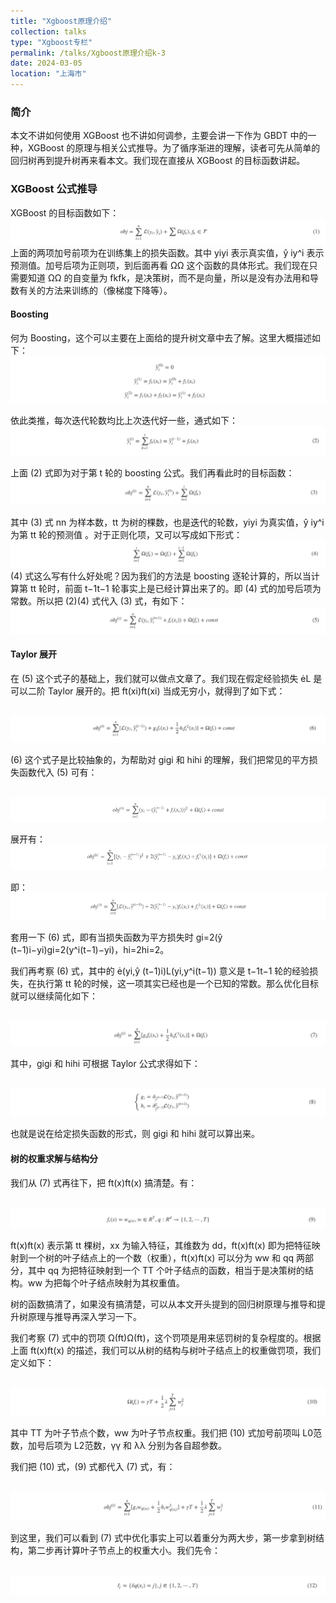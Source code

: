 ```yaml
---
title: "Xgboost原理介绍"
collection: talks
type: "Xgboost专栏"
permalink: /talks/Xgboost原理介绍k-3
date: 2024-03-05
location: "上海市"
---
```


### 简介

本文不讲如何使用 XGBoost 也不讲如何调参，主要会讲一下作为 GBDT 中的一种，XGBoost 的原理与相关公式推导。为了循序渐进的理解，读者可先从简单的回归树再到提升树再来看本文。我们现在直接从 XGBoost 的目标函数讲起。

### XGBoost 公式推导

XGBoost 的目标函数如下：
<br/><img src="/images/xgb_d1.png">
上面的两项加号前项为在训练集上的损失函数。其中 yiyi 表示真实值，ŷ iy^i 表示预测值。加号后项为正则项，到后面再看 ΩΩ 这个函数的具体形式。我们现在只需要知道 ΩΩ 的自变量为 fkfk，是决策树，而不是向量，所以是没有办法用和导数有关的方法来训练的（像梯度下降等）。

#### Boosting
何为 Boosting，这个可以主要在上面给的提升树文章中去了解。这里大概描述如下：
<br/><img src="/images/xgb_d2.png">

依此类推，每次迭代轮数均比上次迭代好一些，通式如下：
<br/><img src="/images/xgb_d3.png">

上面 (2) 式即为对于第 t 轮的 boosting 公式。我们再看此时的目标函数：
<br/><img src="/images/xgb_d4.png">

其中 (3) 式 nn 为样本数，tt 为树的棵数，也是迭代的轮数，yiyi 为真实值，ŷ iy^i 为第 tt 轮的预测值 。对于正则化项，又可以写成如下形式：
<br/><img src="/images/xgb_d5.png">
(4) 式这么写有什么好处呢？因为我们的方法是 boosting 逐轮计算的，所以当计算第 tt 轮时，前面 t−1t−1 轮事实上是已经计算出来了的。即 (4) 式的加号后项为常数。所以把 (2)(4) 式代入 (3) 式，有如下：
<br/><img src="/images/xgb_d6.png">

#### Taylor 展开

在 (5) 这个式子的基础上，我们就可以做点文章了。我们现在假定经验损失 L 是可以二阶 Taylor 展开的。把 ft(xi)ft(xi) 当成无穷小，就得到了如下式：

<br/><img src="/images/xgb_d7.png">

(6) 这个式子是比较抽象的，为帮助对 gigi 和 hihi 的理解，我们把常见的平方损失函数代入 (5) 可有：

<br/><img src="/images/xgb_d8.png">

展开有：
<br/><img src="/images/xgb_d9.png">


即：
<br/><img src="/images/xgb_d10.png">

套用一下 (6) 式，即有当损失函数为平方损失时 gi=2(ŷ (t−1)i−yi)gi=2(y^i(t−1)−yi)，hi=2hi=2。

我们再考察 (6) 式，其中的 (yi,ŷ (t−1)i)L(yi,y^i(t−1)) 意义是 t−1t−1 轮的经验损失，在执行第 tt 轮的时候，这一项其实已经也是一个已知的常数。那么优化目标就可以继续简化如下：

<br/><img src="/images/xgb_d11.png">

其中，gigi 和 hihi 可根据 Taylor 公式求得如下：

<br/><img src="/images/xgb_d12.png">

也就是说在给定损失函数的形式，则 gigi 和 hihi 就可以算出来。

#### 树的权重求解与结构分

我们从 (7) 式再往下，把 ft(x)ft(x) 搞清楚。有：

<br/><img src="/images/xgb_d13.png">

ft(x)ft(x) 表示第 tt 棵树，xx 为输入特征，其维数为 dd，ft(x)ft(x) 即为把特征映射到一个树的叶子结点上的一个数（权重），ft(x)ft(x) 可以分为 ww 和 qq 两部分，其中 qq 为把特征映射到一个 TT 个叶子结点的函数，相当于是决策树的结构。ww 为把每个叶子结点映射为其权重值。

树的函数搞清了，如果没有搞清楚，可以从本文开头提到的回归树原理与推导和提升树原理与推导再深入学习一下。

我们考察 (7) 式中的罚项 Ω(ft)Ω(ft)，这个罚项是用来惩罚树的复杂程度的。根据上面 ft(x)ft(x) 的描述，我们可以从树的结构与树叶子结点上的权重做罚项，我们定义如下：

<br/><img src="/images/xgb_d14.png">

其中 TT 为叶子节点个数，ww 为叶子节点权重。我们把 (10) 式加号前项叫 L0范数，加号后项为 L2范数，γγ 和 λλ 分别为各自超参数。

我们把 (10) 式，(9) 式都代入 (7) 式，有：

<br/><img src="/images/xgb_d15.png">

到这里，我们可以看到 (7) 式中优化事实上可以着重分为两大步，第一步拿到树结构，第二步再计算叶子节点上的权重大小。我们先令：

<br/><img src="/images/xgb_d16.png">







